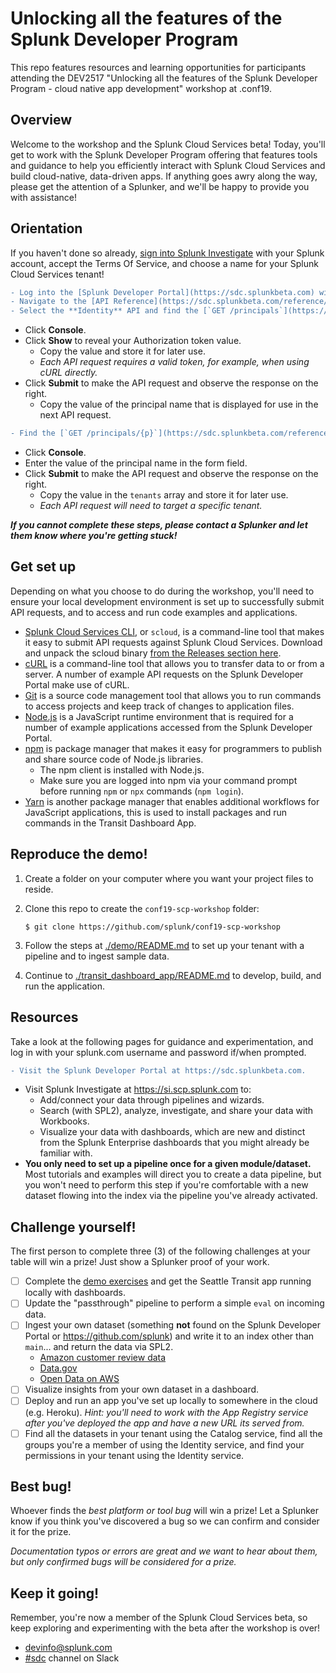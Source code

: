 # Unlocking all the features of the Splunk Developer Program

This repo features resources and learning opportunities for participants attending the DEV2517 "Unlocking all the features of the Splunk Developer Program - cloud native app development" workshop at .conf19.


## Overview

Welcome to the workshop and the Splunk Cloud Services beta! Today, you'll get to work with the Splunk Developer Program offering that features tools and guidance to help you efficiently interact with Splunk Cloud Services and build cloud-native, data-driven apps. If anything goes awry along the way, please get the attention of a Splunker, and we'll be happy to provide you with assistance!

## Orientation
If you haven't done so already, [sign into Splunk Investigate](https://si.scp.splunk.com) with your Splunk account, accept the Terms Of Service, and choose a name for your Splunk Cloud Services tenant!

```diff
- Log into the [Splunk Developer Portal](https://sdc.splunkbeta.com) with your splunk.com credentials.
- Navigate to the [API Reference](https://sdc.splunkbeta.com/reference/) page.
- Select the **Identity** API and find the [`GET /principals`](https://sdc.splunkbeta.com/reference/api/identity/v2beta1#endpoint-listPrincipals) endpoint.
```
- Click **Console**. 
- Click **Show** to reveal your Authorization token value.
  - Copy the value and store it for later use.
  - *Each API request requires a valid token, for example, when using cURL directly.*
- Click **Submit** to make the API request and observe the response on the right.
  - Copy the value of the principal name that is displayed for use in the next API request.
```diff
- Find the [`GET /principals/{p}`](https://sdc.splunkbeta.com/reference/api/identity/v2beta1#endpoint-getPrincipal) endpoint.
```
- Click **Console**.
- Enter the value of the principal name in the form field. 
- Click **Submit** to make the API request and observe the response on the right.
  - Copy the value in the `tenants` array and store it for later use.
  - *Each API request will need to target a specific tenant.*

***If you cannot complete these steps, please contact a Splunker and let them know where you're getting stuck!***

## Get set up

Depending on what you choose to do during the workshop, you'll need to ensure your local development environment is set up to successfully submit API requests, and to access and run code examples and applications.

- [Splunk Cloud Services CLI](https://github.com/splunk/splunk-cloud-sdk-go/tree/master/cmd/scloud), or `scloud`, is a command-line tool that makes it easy to submit API requests against Splunk Cloud Services. Download and unpack the scloud binary [from the Releases section here](https://github.com/splunk/splunk-cloud-sdk-go/releases).
- [cURL](https://curl.haxx.se/dlwiz/?type=bin) is a command-line tool that allows you to transfer data to or from a server. A number of example API requests on the Splunk Developer Portal make use of cURL. 
- [Git](https://git-scm.com/book/en/v2/Getting-Started-Installing-Git) is a source code management tool that allows you to run commands to access projects and keep track of changes to application files.
- [Node.js](https://nodejs.org) is a JavaScript runtime environment that is required for a number of example applications accessed from the Splunk Developer Portal.
- [npm](https://www.npmjs.com/) is package manager that makes it easy for programmers to publish and share source code of Node.js libraries.
  - The npm client is installed with Node.js. 
  - Make sure you are logged into npm via your command prompt before running `npm` or `npx` commands (`npm login`).
- [Yarn](https://yarnpkg.com/en/docs/install) is another package manager that enables additional workflows for JavaScript applications, this is used to install packages and run commands in the Transit Dashboard App.

## Reproduce the demo!

1. Create a folder on your computer where you want your project files to reside.

2. Clone this repo to create the `conf19-scp-workshop` folder:
    ``` 
    $ git clone https://github.com/splunk/conf19-scp-workshop
    ```

3. Follow the steps at [./demo/README.md](https://github.com/splunk/conf19-scp-workshop/blob/master/demo/README.md) to set up your tenant with a pipeline and to ingest sample data.

4. Continue to [./transit_dashboard_app/README.md](https://github.com/splunk/conf19-scp-workshop/blob/master/transit_dashboard_app/README.md) to develop, build, and run the application.

## Resources

Take a look at the following pages for guidance and experimentation, and log in with your splunk.com username and password if/when prompted.

```diff
- Visit the Splunk Developer Portal at https://sdc.splunkbeta.com.
```
- Visit Splunk Investigate at https://si.scp.splunk.com to:
  - Add/connect your data through pipelines and wizards.
  - Search (with SPL2), analyze, investigate, and share your data with Workbooks.
  - Visualize your data with dashboards, which are new and distinct from the Splunk Enterprise dashboards that you might already be familiar with.
- **You only need to set up a pipeline once for a given module/dataset.** 
  Most tutorials and examples will direct you to create a data pipeline, but you won't need to perform this step if you're comfortable with a new dataset flowing into the index via the pipeline you've already activated.


## Challenge yourself!

The first person to complete three (3) of the following challenges at your table will win a prize! Just show a Splunker proof of your work.
- [ ] Complete the [demo exercises](https://github.com/splunk/conf19-scp-workshop/tree/master/demo) and get the Seattle Transit app running locally with dashboards.
- [ ] Update the "passthrough" pipeline to perform a simple `eval` on incoming data.
- [ ] Ingest your own dataset (something **not** found on the Splunk Developer Portal or https://github.com/splunk) and write it to an index other than `main`... and return the data via SPL2.
  - [Amazon customer review data](https://s3.amazonaws.com/amazon-reviews-pds/readme.html)
  - [Data.gov](https://www.data.gov/)
  - [Open Data on AWS](https://registry.opendata.aws/)
- [ ] Visualize insights from your own dataset in a dashboard.
- [ ] Deploy and run an app you've set up locally to somewhere in the cloud (e.g. Heroku). *Hint: you'll need to work with the App Registry service after you've deployed the app and have a new URL its served from.*
- [ ] Find all the datasets in your tenant using the Catalog service, find all the groups you're a member of using the Identity service, and find your permissions in your tenant using the Identity service.

## Best bug!

Whoever finds the *best platform or tool bug* will win a prize! Let a Splunker know if you think you've discovered a bug so we can confirm and consider it for the prize.

*Documentation typos or errors are great and we want to hear about them, but only confirmed bugs will be considered for a prize.*

## Keep it going!

Remember, you're now a member of the Splunk Cloud Services beta, so keep exploring and experimenting with the beta after the workshop is over! 
- <devinfo@splunk.com>
- [#sdc](https://splunkdevplatform.slack.com/messages/CD44RNV7G) channel on Slack

